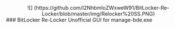 <div align="center">![] (https://github.com/I2NhbmloZWxweW91/BitLocker-Re-Locker/blob/master/img/Relocker%20SS.PNG)</div>
### BitLocker Re-Locker
Unofficial GUI for manage-bde.exe
